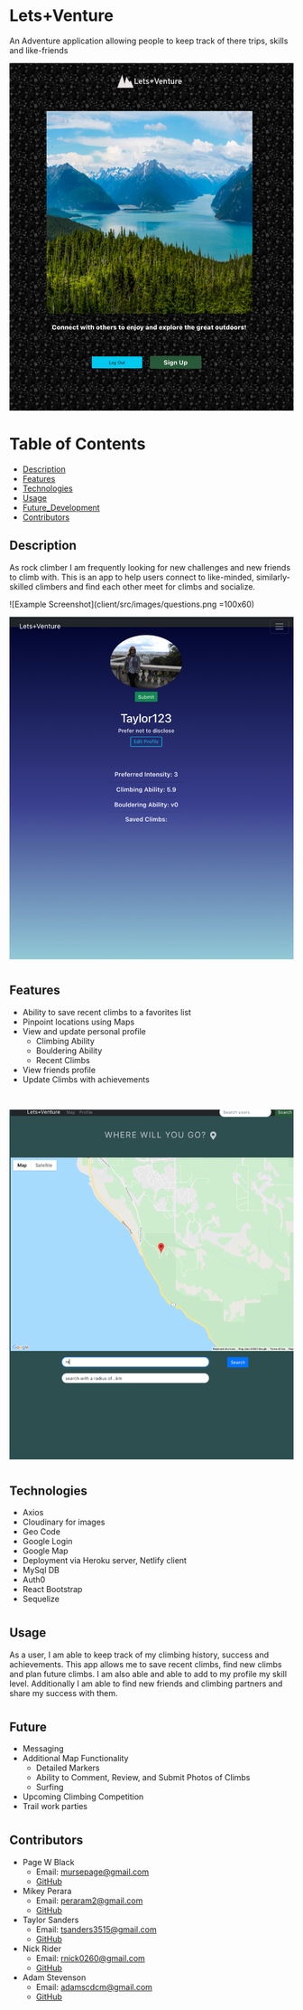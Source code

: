 # Lets+Venture  
<!-- ![logo](client/src/images/logo.png) -->
An Adventure application allowing people to keep track of there trips, skills and like-friends

![Example Screenshot](client/src/images/home.png)

#
# Table of Contents
* [Description](#Description)
* [Features](#Features)
* [Technologies](#Technologies)
* [Usage](#Usage)
* [Future_Development](#Future_Development)
* [Contributors](#Contributors)
## Description 
As rock climber I am frequently looking for new challenges and new friends to climb with. This is an app to help users connect to like-minded, similarly-skilled climbers and find each other meet for climbs and socialize.

![Example Screenshot](client/src/images/questions.png =100x60)

![Example Screenshot](client/src/images/profile.png)

#
## Features
- Ability to save recent climbs to a favorites list
- Pinpoint locations using Maps
- View and update personal profile
    * Climbing Ability
    * Bouldering Ability
    * Recent Climbs
- View friends profile
- Update Climbs with achievements 
<br>

![Example Screenshot](client/src/images/mappic.png)

#
## Technologies
- Axios
- Cloudinary for images
- Geo Code
- Google Login
- Google Map
- Deployment via Heroku server, Netlify client
- MySql DB
- Auth0
- React Bootstrap
- Sequelize  
#
## Usage
As a user, I am able to keep track of my climbing history, success and achievements. This app allows me to save recent climbs, find new climbs and plan future climbs. I am also able and able to add to my profile my skill level. Additionally I am able to find new friends and climbing partners and share my success with them.
#
## Future
- Messaging
- Additional Map Functionality 
    * Detailed Markers
    * Ability to Comment, Review, and Submit Photos of Climbs
    * Surfing
- Upcoming Climbing Competition
- Trail work parties
#
## Contributors
- Page W Black 
    * Email: mursepage@gmail.com
    * [GitHub](https://github.com/noheropage)
- Mikey Perara
    * Email: peraram2@gmail.com
    * [GitHub](https://github.com/MikeyP957)
- Taylor Sanders
    * Email: tsanders3515@gmail.com
    * [GitHub](https://github.com/justpeachy8688)
- Nick Rider
    * Email: rnick0260@gmail.com
    * [GitHub](https://github.com/rnick1)
- Adam Stevenson
    * Email: adamscdcm@gmail.com
    * [GitHub](https://github.com/adams1971)